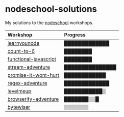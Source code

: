 nodeschool-solutions
====================

My solutions to the [nodeschool](http://nodeschool.io/) workshops.

| Workshop                    | Progress |
|:----------------------------|:---------|
| [learnyounode][lyn]         | █████████████ |
| [count-to-6][ct6]           | ████████ |
| [functional-javascript][fj] | ████████ |
| [stream-adventure][sa]      | ███████████████ |
| [promise-it-wont-hurt][pwh] | ████████████ |
| [regex-adventure][ra]       | █████████████ |
| [levelmeup][lmu]            | ███████████▒ |
| [browserify-adventure][ba]  | ███████▒▒█ |
| [bytewiser][bw]             | ▒▒▒▒▒▒▒ |

[lyn]: https://github.com/rvagg/learnyounode
[ct6]: https://github.com/domenic/count-to-6
[fj]:  https://github.com/timoxley/functional-javascript-workshop
[sa]:  https://github.com/substack/stream-adventure
[pwh]: https://github.com/stevekane/promise-it-wont-hurt
[ra]:  https://github.com/substack/regex-adventure
[lmu]: https://github.com/rvagg/levelmeup
[ba]:  https://github.com/substack/browserify-adventure
[bw]:  https://www.github.com/maxogden/bytewiser
